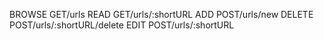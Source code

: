 BROWSE  GET/urls
READ    GET/urls/:shortURL
ADD     POST/urls/new
DELETE  POST/urls/:shortURL/delete
EDIT    POST/urls/:shortURL